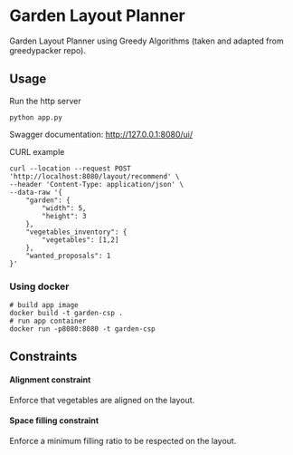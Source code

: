 # Garden Layout Planner 
Garden Layout Planner using Greedy Algorithms (taken and adapted from greedypacker repo).

## Usage

Run the http server

```shell script
python app.py
```

Swagger documentation: http://127.0.0.1:8080/ui/

CURL example

```shell script
curl --location --request POST 'http://localhost:8080/layout/recommend' \
--header 'Content-Type: application/json' \
--data-raw '{
    "garden": {
        "width": 5,
        "height": 3
    },
    "vegetables_inventory": {
        "vegetables": [1,2]
    },
    "wanted_proposals": 1
}'
```

### Using docker
```shell script
# build app image
docker build -t garden-csp .
# run app container
docker run -p8080:8080 -t garden-csp
```

## Constraints

#### Alignment constraint
Enforce that vegetables are aligned on the layout.

#### Space filling constraint
Enforce a minimum filling ratio to be respected on the layout.
